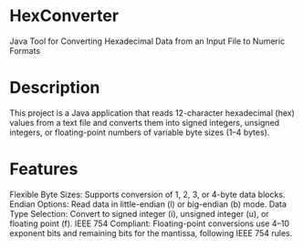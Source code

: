 # HexConverter
Java Tool for Converting Hexadecimal Data from an Input File to Numeric Formats
# Description
This project is a Java application that reads 12-character hexadecimal (hex) values from a text file and converts them into signed integers, unsigned integers, or floating-point numbers of variable byte sizes (1–4 bytes).

# Features

Flexible Byte Sizes: Supports conversion of 1, 2, 3, or 4-byte data blocks.
Endian Options: Read data in little-endian (l) or big-endian (b) mode.
Data Type Selection: Convert to signed integer (i), unsigned integer (u), or floating point (f).
IEEE 754 Compliant: Floating-point conversions use 4–10 exponent bits and remaining bits for the mantissa, following IEEE 754 rules.
